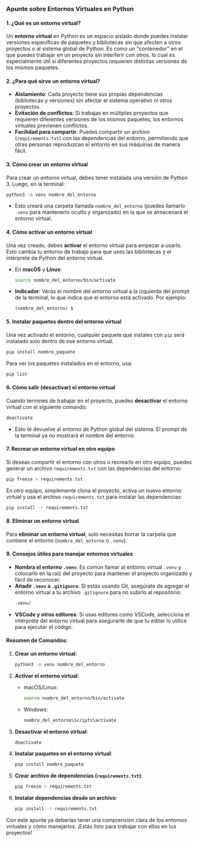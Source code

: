 ### **Apunte sobre Entornos Virtuales en Python**

#### 1. **¿Qué es un entorno virtual?**
Un **entorno virtual** en Python es un espacio aislado donde puedes instalar versiones específicas de paquetes y bibliotecas sin que afecten a otros proyectos o al sistema global de Python. Es como un "contenedor" en el que puedes trabajar en un proyecto sin interferir con otros, lo cual es especialmente útil si diferentes proyectos requieren distintas versiones de los mismos paquetes.

#### 2. **¿Para qué sirve un entorno virtual?**
- **Aislamiento**: Cada proyecto tiene sus propias dependencias (bibliotecas y versiones) sin afectar el sistema operativo ni otros proyectos.
- **Evitación de conflictos**: Si trabajas en múltiples proyectos que requieren diferentes versiones de los mismos paquetes, los entornos virtuales previenen conflictos.
- **Facilidad para compartir**: Puedes compartir un archivo (`requirements.txt`) con las dependencias del entorno, permitiendo que otras personas reproduzcan el entorno en sus máquinas de manera fácil.

#### 3. **Cómo crear un entorno virtual**
Para crear un entorno virtual, debes tener instalada una versión de Python 3. Luego, en la terminal:

```bash
python3 -m venv nombre_del_entorno
```

- Esto creará una carpeta llamada `nombre_del_entorno` (puedes llamarlo `.venv` para mantenerlo oculto y organizado) en la que se almacenará el entorno virtual.

#### 4. **Cómo activar un entorno virtual**
Una vez creado, debes **activar** el entorno virtual para empezar a usarlo. Esto cambia tu entorno de trabajo para que uses las bibliotecas y el intérprete de Python del entorno virtual.

- En **macOS** y **Linux**:
  ```bash
  source nombre_del_entorno/bin/activate
  ```


- **Indicador**: Verás el nombre del entorno virtual a la izquierda del prompt de la terminal, lo que indica que el entorno está activado. Por ejemplo:
  ```
  (nombre_del_entorno) $
  ```

#### 5. **Instalar paquetes dentro del entorno virtual**
Una vez activado el entorno, cualquier paquete que instales con `pip` será instalado solo dentro de ese entorno virtual.

```bash
pip install nombre_paquete
```

Para ver los paquetes instalados en el entorno, usa:

```bash
pip list
```

#### 6. **Cómo salir (desactivar) el entorno virtual**
Cuando termines de trabajar en el proyecto, puedes **desactivar** el entorno virtual con el siguiente comando:

```bash
deactivate
```

- Esto te devuelve al entorno de Python global del sistema. El prompt de la terminal ya no mostrará el nombre del entorno.

#### 7. **Recrear un entorno virtual en otro equipo**
Si deseas compartir el entorno con otros o recrearlo en otro equipo, puedes generar un archivo `requirements.txt` con las dependencias del entorno:

```bash
pip freeze > requirements.txt
```

En otro equipo, simplemente clona el proyecto, activa un nuevo entorno virtual y usa el archivo `requirements.txt` para instalar las dependencias:

```bash
pip install -r requirements.txt
```

#### 8. **Eliminar un entorno virtual**
Para **eliminar un entorno virtual**, solo necesitas borrar la carpeta que contiene el entorno (`nombre_del_entorno` o `.venv`).

#### 9. **Consejos útiles para manejar entornos virtuales**
- **Nombra el entorno `.venv`**: Es común llamar al entorno virtual `.venv` y colocarlo en la raíz del proyecto para mantener el proyecto organizado y fácil de reconocer.
- **Añadir `.venv` a `.gitignore`**: Si estás usando Git, asegúrate de agregar el entorno virtual a tu archivo `.gitignore` para no subirlo al repositorio:
  ```bash
  .venv/
  ```
- **VSCode y otros editores**: Si usas editores como VSCode, selecciona el intérprete del entorno virtual para asegurarte de que tu editor lo utilice para ejecutar el código.

#### Resumen de Comandos:
1. **Crear un entorno virtual**:
   ```bash
   python3 -m venv nombre_del_entorno
   ```

2. **Activar el entorno virtual**:
   - macOS/Linux:
     ```bash
     source nombre_del_entorno/bin/activate
     ```
   - Windows:
     ```bash
     nombre_del_entorno\Scripts\activate
     ```

3. **Desactivar el entorno virtual**:
   ```bash
   deactivate
   ```

4. **Instalar paquetes en el entorno virtual**:
   ```bash
   pip install nombre_paquete
   ```

5. **Crear archivo de dependencias (`requirements.txt`)**:
   ```bash
   pip freeze > requirements.txt
   ```

6. **Instalar dependencias desde un archivo**:
   ```bash
   pip install -r requirements.txt
   ```

Con este apunte ya deberías tener una comprensión clara de los entornos virtuales y cómo manejarlos. ¡Estás listo para trabajar con ellos en tus proyectos!